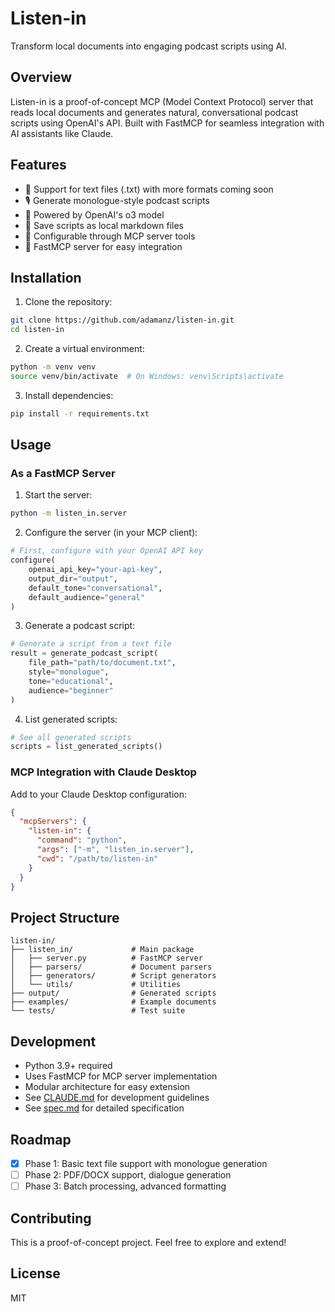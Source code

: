 # Listen-in

Transform local documents into engaging podcast scripts using AI.

## Overview

Listen-in is a proof-of-concept MCP (Model Context Protocol) server that reads local documents and generates natural, conversational podcast scripts using OpenAI's API. Built with FastMCP for seamless integration with AI assistants like Claude.

## Features

- 📄 Support for text files (.txt) with more formats coming soon
- 🎙️ Generate monologue-style podcast scripts
- 🤖 Powered by OpenAI's o3 model
- 💾 Save scripts as local markdown files
- 🔧 Configurable through MCP server tools
- 🚀 FastMCP server for easy integration

## Installation

1. Clone the repository:
```bash
git clone https://github.com/adamanz/listen-in.git
cd listen-in
```

2. Create a virtual environment:
```bash
python -m venv venv
source venv/bin/activate  # On Windows: venv\Scripts\activate
```

3. Install dependencies:
```bash
pip install -r requirements.txt
```

## Usage

### As a FastMCP Server

1. Start the server:
```bash
python -m listen_in.server
```

2. Configure the server (in your MCP client):
```python
# First, configure with your OpenAI API key
configure(
    openai_api_key="your-api-key",
    output_dir="output",
    default_tone="conversational",
    default_audience="general"
)
```

3. Generate a podcast script:
```python
# Generate a script from a text file
result = generate_podcast_script(
    file_path="path/to/document.txt",
    style="monologue",
    tone="educational",
    audience="beginner"
)
```

4. List generated scripts:
```python
# See all generated scripts
scripts = list_generated_scripts()
```

### MCP Integration with Claude Desktop

Add to your Claude Desktop configuration:

```json
{
  "mcpServers": {
    "listen-in": {
      "command": "python",
      "args": ["-m", "listen_in.server"],
      "cwd": "/path/to/listen-in"
    }
  }
}
```

## Project Structure

```
listen-in/
├── listen_in/             # Main package
│   ├── server.py          # FastMCP server
│   ├── parsers/           # Document parsers
│   ├── generators/        # Script generators
│   └── utils/             # Utilities
├── output/                # Generated scripts
├── examples/              # Example documents
└── tests/                 # Test suite
```

## Development

- Python 3.9+ required
- Uses FastMCP for MCP server implementation
- Modular architecture for easy extension
- See [CLAUDE.md](CLAUDE.md) for development guidelines
- See [spec.md](spec.md) for detailed specification

## Roadmap

- [x] Phase 1: Basic text file support with monologue generation
- [ ] Phase 2: PDF/DOCX support, dialogue generation
- [ ] Phase 3: Batch processing, advanced formatting

## Contributing

This is a proof-of-concept project. Feel free to explore and extend!

## License

MIT